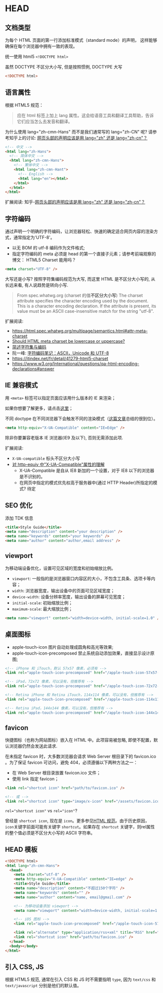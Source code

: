 # HEAD

## 文档类型

为每个 HTML 页面的第一行添加标准模式（standard mode）的声明， 这样能够确保在每个浏览器中拥有一致的表现。

统一使用 html5 `<!DOCTYPE html>`

虽然 DOCTYPE 不区分大小写, 但是按照惯例, DOCTYPE 大写

```html
<!DOCTYPE html>
```

## 语言属性

根据 HTML5 规范：

> 应在 html 标签上加上 lang 属性。这会给语音工具和翻译工具帮助，告诉它们应当怎么去发音和翻译。

为什么使用 lang="zh-cmn-Hans" 而不是我们通常写的 lang="zh-CN" 呢? 请参考知乎上的讨论: [网页头部的声明应该是用 lang="zh" 还是 lang="zh-cn"？](https://www.zhihu.com/question/20797118)

```html
<!-- 中文 -->
<html lang="zh-Hans">
  <!-- 简体中文 -->
  <html lang="zh-cmn-Hans">
    <!-- 繁体中文 -->
    <html lang="zh-cmn-Hant">
      <!-- English -->
      <html lang="en"></html>
    </html>
  </html>
</html>
```

扩展阅读: 知乎-[网页头部的声明应该是用 lang="zh" 还是 lang="zh-cn"？](https://www.zhihu.com/question/20797118)

## 字符编码

通过声明一个明确的字符编码，让浏览器轻松、快速的确定适合网页内容的渲染方式，通常指定为'UTF-8'。

- 以无 BOM 的 utf-8 编码作为文件格式;
- 指定字符编码的 meta 必须是 head 的第一个直接子元素；请参考前端观察的博文： HTML5 Charset 能用吗？

```html
<meta charset="UTF-8" />
```

大写还是小写? 按照字符集编码规范为大写, 而这里 HTML 是不区分大小写的, 从长远来看, 有人说趋势是转向小写.

> From spec.whatwg.org (charset 的值**不区分大小写**)
> The charset attribute specifies the character encoding used by the document. This is a character encoding declaration. If the attribute is present, its value must be an ASCII case-insensitive match for the string "utf-8".

扩展阅读:

- https://html.spec.whatwg.org/multipage/semantics.html#attr-meta-charset
- [Should HTML meta charset be lowercase or uppercase?](https://stackoverflow.com/questions/10888929/should-html-meta-charset-be-lowercase-or-uppercase)
- [简述字符集与编码](https://segmentfault.com/a/1190000039368237)
- 阮一峰: [字符编码笔记：ASCII，Unicode 和 UTF-8](https://www.ruanyifeng.com/blog/2007/10/ascii_unicode_and_utf-8.html)
- https://itindex.net/fr/detail/41279-html5-charset
- https://www.w3.org/International/questions/qa-html-encoding-declarations#answer

## IE 兼容模式

用 `<meta>` 标签可以指定页面应该用什么版本的 IE 来渲染；

如果你想要了解更多，请点击[这里](https://stackoverflow.com/questions/6771258/what-does-meta-http-equiv-x-ua-compatible-content-ie-edge-do)；

不同 doctype 在不同浏览器下会触发不同的渲染模式（[这篇文章](https://hsivonen.fi/doctype/)总结的很到位）。

```html
<meta http-equiv="X-UA-Compatible" content="IE=Edge" />
```

除非你要兼容老版本 IE 浏览器(IE9 及以下), 否则无需添加此项.

扩展阅读:

- `X-UA-compatible` 标头不区分大小写
- [对 http-equiv 中"X-UA-Compatible"属性的理解](https://developer.aliyun.com/article/597356)
  - X-UA-Compatible 是自从 IE8 新加的一个设置，对于 IE8 以下的浏览器是不识别的。
  - 在网页中指定的模式优先权高于服务器中(通过 HTTP Header)所指定的模式? 待定

## SEO 优化

添加 TDK 信息

```html
<title>Style Guide</title>
<meta name="description" content="your description" />
<meta name="keywords" content="your keywords" />
<meta name="author" content="author,email address" />
```

## viewport

为移动端设备优化，设置可见区域的宽度和初始缩放比例。

- `viewport`: 一般指的是浏览器窗口内容区的大小，不包含工具条、选项卡等内容；
- `width`: 浏览器宽度，输出设备中的页面可见区域宽度；
- `device-width`: 设备分辨率宽度，输出设备的屏幕可见宽度；
- `initial-scale`: 初始缩放比例；
- `maximum-scale`: 最大缩放比例；

```html
<meta name="viewport" content="width=device-width, initial-scale=1.0" />
```

## 桌面图标

- apple-touch-icon 图片自动处理成圆角和高光等效果;
- apple-touch-icon-precomposed 禁止系统自动添加效果，直接显示设计原图;

```html
<!-- iPhone 和 iTouch，默认 57x57 像素，必须有 -->
<link rel="apple-touch-icon-precomposed" href="/apple-touch-icon-57x57-precomposed.png" />

<!-- iPad，72x72 像素，可以没有，但推荐有 -->
<link rel="apple-touch-icon-precomposed" href="/apple-touch-icon-72x72-precomposed.png" sizes="72x72" />

<!-- Retina iPhone 和 Retina iTouch，114x114 像素，可以没有，但推荐有 -->
<link rel="apple-touch-icon-precomposed" href="/apple-touch-icon-114x114-precomposed.png" sizes="114x114" />

<!-- Retina iPad，144x144 像素，可以没有，但推荐有 -->
<link rel="apple-touch-icon-precomposed" href="/apple-touch-icon-144x144-precomposed.png" sizes="144x144" />
```

## favicon

快捷图标（也称为网站图标）嵌入在 HTML 中。此项容易被忽略, 即使不配置，默认浏览器仍然会发送此请求.

在未指定 favicon 时，大多数浏览器会请求 Web Server 根目录下的 favicon.ico 。为了保证 favicon 可访问，避免 404，必须遵循以下两种方法之一：

- 在 Web Server 根目录放置 favicon.ico 文件；
- 使用 link 指定 favicon；

```html
<link rel="shortcut icon" href="path/to/favicon.ico" />

<!-- 或 -->
<link rel="shortcut icon" type="image/x-icon" href="/assets/favicon.ico" />
```

`rel="shortcut icon"` vs `rel="icon"`?

曾经是 `shortcut icon`, 现在是 `icon`。更多参见[HTML 规范](https://html.spec.whatwg.org/multipage/links.html#rel-icon)。由于历史原因，`icon`关键字前面可能有关键字 `shortcut`。如果存在 `shortcut` 关键字，则rel属性的整个值必须是不区分大小写的 ASCII 字符串。

## HEAD 模板

```html
<!DOCTYPE html>
<html lang="zh-cmn-Hans">
  <head>
    <meta charset="utf-8" />
    <meta http-equiv="X-UA-Compatible" content="IE=edge" />
    <title>Style Guide</title>
    <meta name="description" content="不超过150个字符" />
    <meta name="keywords" content="" />
    <meta name="author" content="name, email@gmail.com" />

    <!-- 为移动设备添加 viewport -->
    <meta name="viewport" content="width=device-width, initial-scale=1.0" />

    <!-- iOS 图标 -->
    <link rel="apple-touch-icon-precomposed" href="/apple-touch-icon-57x57-precomposed.png" />

    <link rel="alternate" type="application/rss+xml" title="RSS" href="/rss.xml" />
    <link rel="shortcut icon" href="path/to/favicon.ico" />
  </head>
  <body></body>
</html>
```

## 引入 CSS, JS

根据 HTML5 规范, 通常在引入 CSS 和 JS 时不需要指明 `type`, 因为 `text/css` 和 `text/javascript` 分别是他们的默认值。
